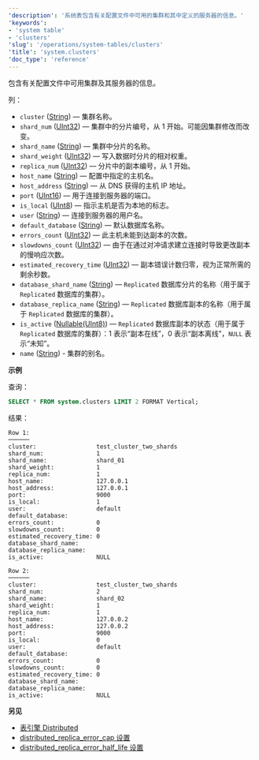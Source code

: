 ```yaml
---
'description': '系统表包含有关配置文件中可用的集群和其中定义的服务器的信息。'
'keywords':
- 'system table'
- 'clusters'
'slug': '/operations/system-tables/clusters'
'title': 'system.clusters'
'doc_type': 'reference'
---
```


包含有关配置文件中可用集群及其服务器的信息。

列：

- `cluster` ([String](../../sql-reference/data-types/string.md)) — 集群名称。
- `shard_num` ([UInt32](../../sql-reference/data-types/int-uint.md)) — 集群中的分片编号，从 1 开始。可能因集群修改而改变。
- `shard_name` ([String](../../sql-reference/data-types/string.md)) — 集群中分片的名称。
- `shard_weight` ([UInt32](../../sql-reference/data-types/int-uint.md)) — 写入数据时分片的相对权重。
- `replica_num` ([UInt32](../../sql-reference/data-types/int-uint.md)) — 分片中的副本编号，从 1 开始。
- `host_name` ([String](../../sql-reference/data-types/string.md)) — 配置中指定的主机名。
- `host_address` ([String](../../sql-reference/data-types/string.md)) — 从 DNS 获得的主机 IP 地址。
- `port` ([UInt16](../../sql-reference/data-types/int-uint.md)) — 用于连接到服务器的端口。
- `is_local` ([UInt8](../../sql-reference/data-types/int-uint.md)) — 指示主机是否为本地的标志。
- `user` ([String](../../sql-reference/data-types/string.md)) — 连接到服务器的用户名。
- `default_database` ([String](../../sql-reference/data-types/string.md)) — 默认数据库名称。
- `errors_count` ([UInt32](../../sql-reference/data-types/int-uint.md)) — 此主机未能到达副本的次数。
- `slowdowns_count` ([UInt32](../../sql-reference/data-types/int-uint.md)) — 由于在通过对冲请求建立连接时导致更改副本的慢响应次数。
- `estimated_recovery_time` ([UInt32](../../sql-reference/data-types/int-uint.md)) — 副本错误计数归零，视为正常所需的剩余秒数。
- `database_shard_name` ([String](../../sql-reference/data-types/string.md)) — `Replicated` 数据库分片的名称（用于属于 `Replicated` 数据库的集群）。
- `database_replica_name` ([String](../../sql-reference/data-types/string.md)) — `Replicated` 数据库副本的名称（用于属于 `Replicated` 数据库的集群）。
- `is_active` ([Nullable(UInt8)](../../sql-reference/data-types/int-uint.md)) — `Replicated` 数据库副本的状态（用于属于 `Replicated` 数据库的集群）：1 表示“副本在线”，0 表示“副本离线”，`NULL` 表示“未知”。
- `name` ([String](../../sql-reference/data-types/string.md)) - 集群的别名。

**示例**

查询：

```sql
SELECT * FROM system.clusters LIMIT 2 FORMAT Vertical;
```

结果：

```text
Row 1:
──────
cluster:                 test_cluster_two_shards
shard_num:               1
shard_name:              shard_01
shard_weight:            1
replica_num:             1
host_name:               127.0.0.1
host_address:            127.0.0.1
port:                    9000
is_local:                1
user:                    default
default_database:
errors_count:            0
slowdowns_count:         0
estimated_recovery_time: 0
database_shard_name:
database_replica_name:
is_active:               NULL

Row 2:
──────
cluster:                 test_cluster_two_shards
shard_num:               2
shard_name:              shard_02
shard_weight:            1
replica_num:             1
host_name:               127.0.0.2
host_address:            127.0.0.2
port:                    9000
is_local:                0
user:                    default
default_database:
errors_count:            0
slowdowns_count:         0
estimated_recovery_time: 0
database_shard_name:
database_replica_name:
is_active:               NULL
```

**另见**

- [表引擎 Distributed](../../engines/table-engines/special/distributed.md)
- [distributed_replica_error_cap 设置](../../operations/settings/settings.md#distributed_replica_error_cap)
- [distributed_replica_error_half_life 设置](../../operations/settings/settings.md#distributed_replica_error_half_life)
